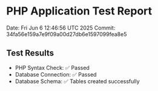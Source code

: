 # PHP Application Test Report
Date: Fri Jun  6 12:46:56 UTC 2025
Commit: 34fa56e159a7e9f09a00d27db6e1597099fea8e5

## Test Results
- PHP Syntax Check: ✅ Passed
- Database Connection: ✅ Passed
- Database Schema: ✅ Tables created successfully
